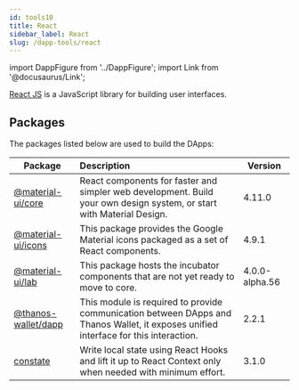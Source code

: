 ```yaml
---
id: tools10
title: React
sidebar_label: React
slug: /dapp-tools/react
---
```


import DappFigure from '../DappFigure';
import Link from '@docusaurus/Link';

<a href='https://reactjs.org/' target='_blank'>React JS</a> is a JavaScript library for building user interfaces.

<DappFigure img='react-icon2.svg' width='20%'/>

## Packages

The packages listed below are used to build the DApps:

| Package | Description | Version |
| -- | :-- | -- |
| <a href='https://www.npmjs.com/package/@material-ui/core' target='_blank'>@material-ui/core</a> | React components for faster and simpler web development. Build your own design system, or start with Material Design. | 4.11.0 |
| <a href='https://www.npmjs.com/package/@material-ui/icons' target='_blank'>@material-ui/icons</a> | This package provides the Google Material icons packaged as a set of React components. | 4.9.1 |
| <a href='https://www.npmjs.com/package/@material-ui/lab' target='_blank'>@material-ui/lab</a> | This package hosts the incubator components that are not yet ready to move to core. | 4.0.0-alpha.56 |
| <a href='https://www.npmjs.com/package/@thanos-wallet/dapp' target='_blank'>@thanos-wallet/dapp</a> | This module is required to provide communication between DApps and Thanos Wallet, it exposes unified interface for this interaction. | 2.2.1 |
| <a href='https://www.npmjs.com/package/constate'>constate</a> | Write local state using React Hooks and lift it up to React Context only when needed with minimum effort. | 3.1.0 |